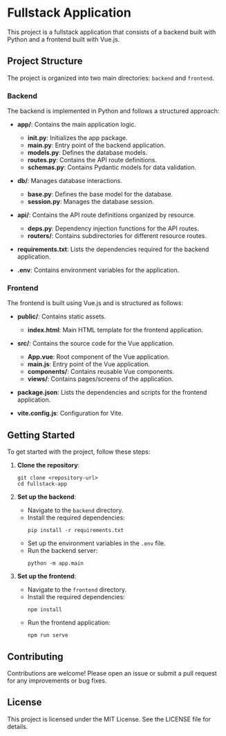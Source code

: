 # Fullstack Application

This project is a fullstack application that consists of a backend built with Python and a frontend built with Vue.js. 

## Project Structure

The project is organized into two main directories: `backend` and `frontend`.

### Backend

The backend is implemented in Python and follows a structured approach:

- **app/**: Contains the main application logic.
  - **__init__.py**: Initializes the app package.
  - **main.py**: Entry point of the backend application.
  - **models.py**: Defines the database models.
  - **routes.py**: Contains the API route definitions.
  - **schemas.py**: Contains Pydantic models for data validation.
  
- **db/**: Manages database interactions.
  - **base.py**: Defines the base model for the database.
  - **session.py**: Manages the database session.

- **api/**: Contains the API route definitions organized by resource.
  - **deps.py**: Dependency injection functions for the API routes.
  - **routers/**: Contains subdirectories for different resource routes.

- **requirements.txt**: Lists the dependencies required for the backend application.
- **.env**: Contains environment variables for the application.

### Frontend

The frontend is built using Vue.js and is structured as follows:

- **public/**: Contains static assets.
  - **index.html**: Main HTML template for the frontend application.

- **src/**: Contains the source code for the Vue application.
  - **App.vue**: Root component of the Vue application.
  - **main.js**: Entry point of the Vue application.
  - **components/**: Contains reusable Vue components.
  - **views/**: Contains pages/screens of the application.

- **package.json**: Lists the dependencies and scripts for the frontend application.
- **vite.config.js**: Configuration for Vite.

## Getting Started

To get started with the project, follow these steps:

1. **Clone the repository**:
   ```
   git clone <repository-url>
   cd fullstack-app
   ```

2. **Set up the backend**:
   - Navigate to the `backend` directory.
   - Install the required dependencies:
     ```
     pip install -r requirements.txt
     ```
   - Set up the environment variables in the `.env` file.
   - Run the backend server:
     ```
     python -m app.main
     ```

3. **Set up the frontend**:
   - Navigate to the `frontend` directory.
   - Install the required dependencies:
     ```
     npm install
     ```
   - Run the frontend application:
     ```
     npm run serve
     ```

## Contributing

Contributions are welcome! Please open an issue or submit a pull request for any improvements or bug fixes.

## License

This project is licensed under the MIT License. See the LICENSE file for details.